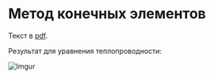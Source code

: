 # Метод конечных элементов

Текст в [pdf](https://dl.dropboxusercontent.com/u/14878341/stuff/fe.pdf).

Результат для уравнения теплопроводности:

![Imgur](http://i.imgur.com/uk3minx.png)
